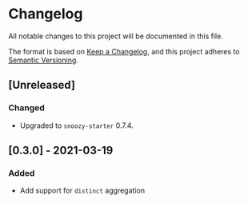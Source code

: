 # Changelog
All notable changes to this project will be documented in this file.

The format is based on [Keep a Changelog](https://keepachangelog.com/en/1.0.0/),
and this project adheres to [Semantic Versioning](https://semver.org/spec/v2.0.0.html).

## [Unreleased]
### Changed
- Upgraded to `snoozy-starter` 0.7.4.

## [0.3.0] - 2021-03-19
### Added
 - Add support for `distinct` aggregation
